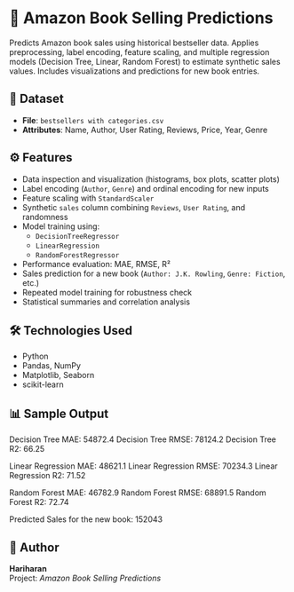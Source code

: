 # 📘 Amazon Book Selling Predictions

Predicts Amazon book sales using historical bestseller data. Applies preprocessing, label encoding, feature scaling, and multiple regression models (Decision Tree, Linear, Random Forest) to estimate synthetic sales values. Includes visualizations and predictions for new book entries.

## 📁 Dataset

- **File**: `bestsellers with categories.csv`
- **Attributes**: Name, Author, User Rating, Reviews, Price, Year, Genre

## ⚙️ Features

- Data inspection and visualization (histograms, box plots, scatter plots)
- Label encoding (`Author`, `Genre`) and ordinal encoding for new inputs
- Feature scaling with `StandardScaler`
- Synthetic `sales` column combining `Reviews`, `User Rating`, and randomness
- Model training using:
  - `DecisionTreeRegressor`
  - `LinearRegression`
  - `RandomForestRegressor`
- Performance evaluation: MAE, RMSE, R²
- Sales prediction for a new book (`Author: J.K. Rowling`, `Genre: Fiction`, etc.)
- Repeated model training for robustness check
- Statistical summaries and correlation analysis

## 🛠 Technologies Used

- Python
- Pandas, NumPy
- Matplotlib, Seaborn
- scikit-learn

## 📊 Sample Output

Decision Tree MAE: 54872.4
Decision Tree RMSE: 78124.2
Decision Tree R2: 66.25

Linear Regression MAE: 48621.1
Linear Regression RMSE: 70234.3
Linear Regression R2: 71.52

Random Forest MAE: 46782.9
Random Forest RMSE: 68891.5
Random Forest R2: 72.74

Predicted Sales for the new book: 152043


## 👤 Author

**Hariharan**  
Project: *Amazon Book Selling Predictions*
